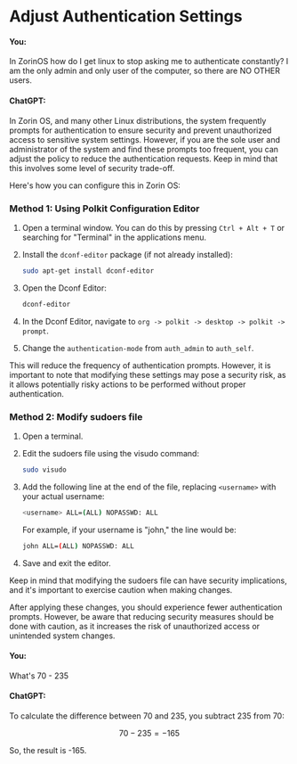 # Adjust Authentication Settings

#### You:
In ZorinOS how do I get linux to stop asking me to authenticate constantly? I am the only admin and only user of the computer, so there are NO OTHER users. 

#### ChatGPT:
In Zorin OS, and many other Linux distributions, the system frequently prompts for authentication to ensure security and prevent unauthorized access to sensitive system settings. However, if you are the sole user and administrator of the system and find these prompts too frequent, you can adjust the policy to reduce the authentication requests. Keep in mind that this involves some level of security trade-off.

Here's how you can configure this in Zorin OS:

### Method 1: Using Polkit Configuration Editor

1. Open a terminal window. You can do this by pressing `Ctrl + Alt + T` or searching for "Terminal" in the applications menu.

2. Install the `dconf-editor` package (if not already installed):
   ```bash
   sudo apt-get install dconf-editor
   ```

3. Open the Dconf Editor:
   ```bash
   dconf-editor
   ```

4. In the Dconf Editor, navigate to `org -> polkit -> desktop -> polkit -> prompt`.

5. Change the `authentication-mode` from `auth_admin` to `auth_self`.

This will reduce the frequency of authentication prompts. However, it is important to note that modifying these settings may pose a security risk, as it allows potentially risky actions to be performed without proper authentication.

### Method 2: Modify sudoers file

1. Open a terminal.

2. Edit the sudoers file using the visudo command:
   ```bash
   sudo visudo
   ```

3. Add the following line at the end of the file, replacing `<username>` with your actual username:

   ```bash
   <username> ALL=(ALL) NOPASSWD: ALL
   ```

   For example, if your username is "john," the line would be:

   ```bash
   john ALL=(ALL) NOPASSWD: ALL
   ```

4. Save and exit the editor.

Keep in mind that modifying the sudoers file can have security implications, and it's important to exercise caution when making changes.

After applying these changes, you should experience fewer authentication prompts. However, be aware that reducing security measures should be done with caution, as it increases the risk of unauthorized access or unintended system changes.


#### You:
What's 70 - 235

#### ChatGPT:
To calculate the difference between 70 and 235, you subtract 235 from 70:

$$70 - 235 = -165$$

So, the result is -165.
